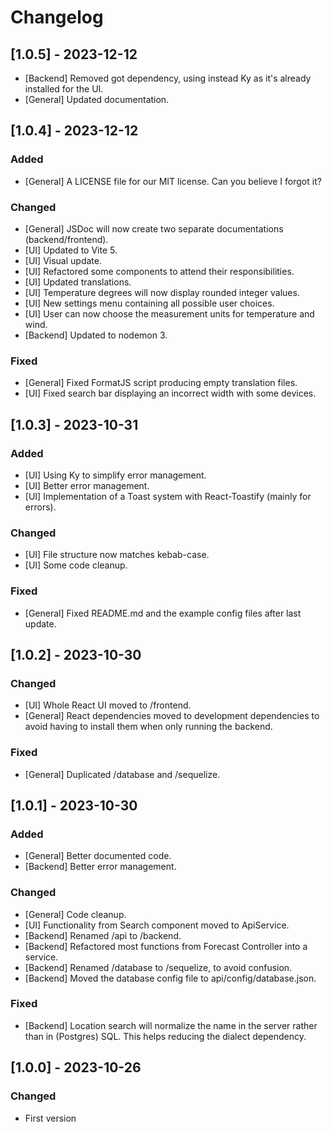 # Changelog

## [1.0.5] - 2023-12-12

- [Backend] Removed got dependency, using instead Ky as it's already installed
for the UI.
- [General] Updated documentation.

## [1.0.4] - 2023-12-12

### Added

- [General] A LICENSE file for our MIT license. Can you believe I forgot it?

### Changed

- [General] JSDoc will now create two separate documentations
(backend/frontend).
- [UI] Updated to Vite 5.
- [UI] Visual update.
- [UI] Refactored some components to attend their responsibilities.
- [UI] Updated translations.
- [UI] Temperature degrees will now display rounded integer values.
- [UI] New settings menu containing all possible user choices.
- [UI] User can now choose the measurement units for temperature and wind.
- [Backend] Updated to nodemon 3.

### Fixed

- [General] Fixed FormatJS script producing empty translation files.
- [UI] Fixed search bar displaying an incorrect width with some devices.

## [1.0.3] - 2023-10-31

### Added

- [UI] Using Ky to simplify error management.
- [UI] Better error management.
- [UI] Implementation of a Toast system with React-Toastify (mainly for errors).

### Changed

- [UI] File structure now matches kebab-case.
- [UI] Some code cleanup.

### Fixed

- [General] Fixed README.md and the example config files after last update.

## [1.0.2] - 2023-10-30

### Changed

- [UI] Whole React UI moved to /frontend.
- [General] React dependencies moved to development dependencies to avoid
having to install them when only running the backend.

### Fixed

- [General] Duplicated /database and /sequelize.

## [1.0.1] - 2023-10-30

### Added

- [General] Better documented code.
- [Backend] Better error management.

### Changed

- [General] Code cleanup.
- [UI] Functionality from Search component moved to ApiService.
- [Backend] Renamed /api to /backend.
- [Backend] Refactored most functions from Forecast Controller into a service.
- [Backend] Renamed /database to /sequelize, to avoid confusion.
- [Backend] Moved the database config file to api/config/database.json.

### Fixed

- [Backend] Location search will normalize the name in the server rather than
in (Postgres) SQL. This helps reducing the dialect dependency.

## [1.0.0] - 2023-10-26

### Changed

- First version
